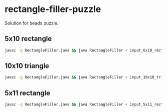 # rectangle-filler-puzzle

Solution for beads puzzle.

## 5x10 rectangle
```bash
javac -g RectangleFiller.java && java RectangleFiller < input_6x10_rectangle
```

## 10x10 triangle
```bash
javac -g RectangleFiller.java && java RectangleFiller < input_10x10_triangle
```

## 5x11 rectangle
```bash
javac -g RectangleFiller.java && java RectangleFiller < input_5x11_rectangle
```
